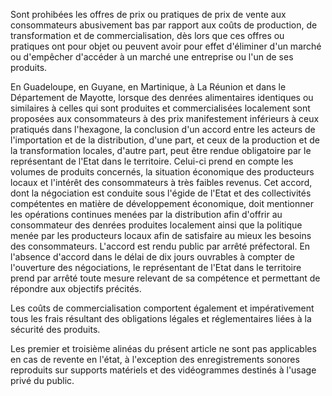 Sont prohibées les offres de prix ou pratiques de prix de vente aux consommateurs abusivement bas par rapport aux coûts de production, de transformation et de commercialisation, dès lors que ces offres ou pratiques ont pour objet ou peuvent avoir pour effet d'éliminer d'un marché ou d'empêcher d'accéder à un marché une entreprise ou l'un de ses produits.

En Guadeloupe, en Guyane, en Martinique, à La Réunion et dans le Département de Mayotte, lorsque des denrées alimentaires identiques ou similaires à celles qui sont produites et commercialisées localement sont proposées aux consommateurs à des prix manifestement inférieurs à ceux pratiqués dans l'hexagone, la conclusion d'un accord entre les acteurs de l'importation et de la distribution, d'une part, et ceux de la production et de la transformation locales, d'autre part, peut être rendue obligatoire par le représentant de l'Etat dans le territoire. Celui-ci prend en compte les volumes de produits concernés, la situation économique des producteurs locaux et l'intérêt des consommateurs à très faibles revenus. Cet accord, dont la négociation est conduite sous l'égide de l'Etat et des collectivités compétentes en matière de développement économique, doit mentionner les opérations continues menées par la distribution afin d'offrir au consommateur des denrées produites localement ainsi que la politique menée par les producteurs locaux afin de satisfaire au mieux les besoins des consommateurs. L'accord est rendu public par arrêté préfectoral. En l'absence d'accord dans le délai de dix jours ouvrables à compter de l'ouverture des négociations, le représentant de l'Etat dans le territoire prend par arrêté toute mesure relevant de sa compétence et permettant de répondre aux objectifs précités.

Les coûts de commercialisation comportent également et impérativement tous les frais résultant des obligations légales et réglementaires liées à la sécurité des produits.

Les premier et troisième alinéas du présent article ne sont pas applicables en cas de revente en l'état, à l'exception des enregistrements sonores reproduits sur supports matériels et des vidéogrammes destinés à l'usage privé du public.

